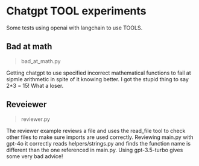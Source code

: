 # Chatgpt TOOL experiments

Some tests using openai with langchain to use TOOLS.

## Bad at math

> bad_at_math.py

Getting chatgpt to use specified incorrect mathematical functions to fail
at sipmle arithmetic in spite of it knowing better. I got the stupid thing
to say 2*3 = 15! What a loser.

## Reveiewer

> reviewer.py

The reviewer example reviews a file and uses the read_file tool to check
other files to make sure imports are used correctly. Reviewing main.py with
gpt-4o it correctly reads helpers/strings.py and finds the function name
is different than the one referenced in main.py. Using gpt-3.5-turbo gives
some very bad advice!

